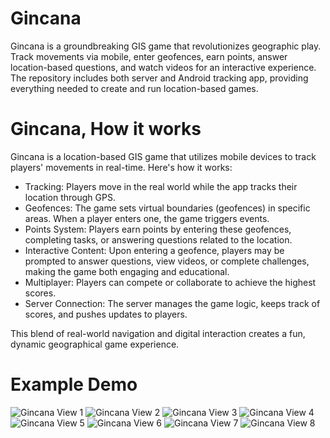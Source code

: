 # Gincana
Gincana is a groundbreaking GIS game that revolutionizes geographic play. Track movements via mobile, enter geofences, earn points, answer location-based questions, and watch videos for an interactive experience. The repository includes both server and Android tracking app, providing everything needed to create and run location-based games.

# Gincana, How it works
Gincana is a location-based GIS game that utilizes mobile devices to track players' movements in real-time. Here's how it works:

- Tracking: Players move in the real world while the app tracks their location through GPS.
- Geofences: The game sets virtual boundaries (geofences) in specific areas. When a player enters one, the game triggers events.
- Points System: Players earn points by entering these geofences, completing tasks, or answering questions related to the location.
- Interactive Content: Upon entering a geofence, players may be prompted to answer questions, view videos, or complete challenges, making the game both engaging and educational.
- Multiplayer: Players can compete or collaborate to achieve the highest scores.
- Server Connection: The server manages the game logic, keeps track of scores, and pushes updates to players.

This blend of real-world navigation and digital interaction creates a fun, dynamic geographical game experience.

# Example Demo

![Gincana View 1]([https://github.com/utai-software/gincana/blob/main/marketing-collateral/UTAI_SOFTWARE_Gincana_Example_Workflow_1.jpeg])
![Gincana View 2]([https://github.com/utai-software/gincana/blob/main/marketing-collateral/UTAI_SOFTWARE_Gincana_Example_Workflow_2.jpeg])
![Gincana View 3]([https://github.com/utai-software/gincana/blob/main/marketing-collateral/UTAI_SOFTWARE_Gincana_Example_Workflow_3.jpeg])
![Gincana View 4]([https://github.com/utai-software/gincana/blob/main/marketing-collateral/UTAI_SOFTWARE_Gincana_Example_Workflow_4.jpeg])
![Gincana View 5]([https://github.com/utai-software/gincana/blob/main/marketing-collateral/UTAI_SOFTWARE_Gincana_Example_Workflow_5.jpeg])
![Gincana View 6]([https://github.com/utai-software/gincana/blob/main/marketing-collateral/UTAI_SOFTWARE_Gincana_Example_Workflow_6.jpeg])
![Gincana View 7]([https://github.com/utai-software/gincana/blob/main/marketing-collateral/UTAI_SOFTWARE_Gincana_Example_Workflow_7.jpeg])
![Gincana View 8]([https://github.com/utai-software/gincana/blob/main/marketing-collateral/UTAI_SOFTWARE_Gincana_Example_Workflow_8.jpeg])
